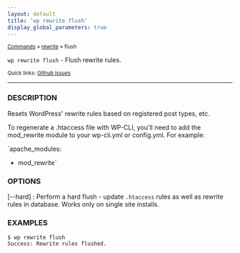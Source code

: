 ```yaml
---
layout: default
title: 'wp rewrite flush'
display_global_parameters: true
---
```


<small>[Commands](/commands/) &raquo; [rewrite](/commands/rewrite/) &raquo; flush</small>

`wp rewrite flush` - Flush rewrite rules.

<small>Quick links: <a href="https://github.com/wp-cli/wp-cli/issues?q=is%3Aopen+label%3Acommand%3Arewrite-flush+sort%3Aupdated-desc">Github issues</a></small>

<hr />

### DESCRIPTION

Resets WordPress' rewrite rules based on registered post types, etc.

To regenerate a .htaccess file with WP-CLI, you'll need to add the mod_rewrite module
to your wp-cli.yml or config.yml. For example:

`apache_modules:
  - mod_rewrite`

### OPTIONS

[\--hard]
: Perform a hard flush - update `.htaccess` rules as well as rewrite rules in database. Works only on single site installs.

### EXAMPLES

    $ wp rewrite flush
    Success: Rewrite rules flushed.



